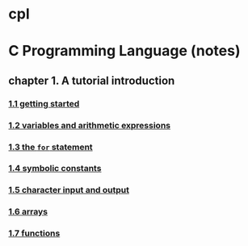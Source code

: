 # cpl

# C Programming Language (notes)

## chapter 1. A tutorial introduction

### [1.1 getting started](./ch1/1_1/README.md)
### [1.2 variables and arithmetic expressions](./ch1/1_2/README.md)
### [1.3 the `for` statement](./ch1/1_3/README.md)
### [1.4 symbolic constants](./ch1/1_4/README.md)
### [1.5 character input and output](./ch1/1_5/README.md)
### [1.6 arrays](./ch1/1_6/README.md)
### [1.7 functions](./ch1/1_7/README.md)
